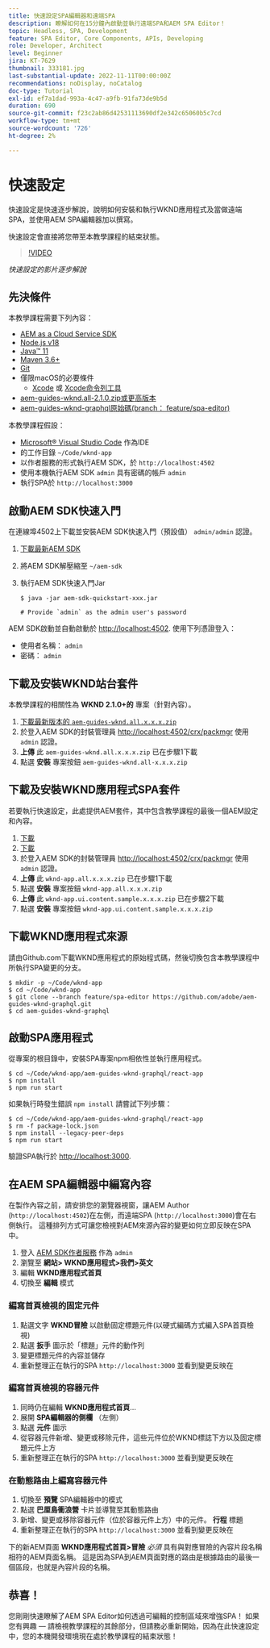 ```yaml
---
title: 快速設定SPA編輯器和遠端SPA
description: 瞭解如何在15分鐘內啟動並執行遠端SPA和AEM SPA Editor！
topic: Headless, SPA, Development
feature: SPA Editor, Core Components, APIs, Developing
role: Developer, Architect
level: Beginner
jira: KT-7629
thumbnail: 333181.jpg
last-substantial-update: 2022-11-11T00:00:00Z
recommendations: noDisplay, noCatalog
doc-type: Tutorial
exl-id: ef7a1dad-993a-4c47-a9fb-91fa73de9b5d
duration: 690
source-git-commit: f23c2ab86d42531113690df2e342c65060b5c7cd
workflow-type: tm+mt
source-wordcount: '726'
ht-degree: 2%

---
```


# 快速設定

快速設定是快速逐步解說，說明如何安裝和執行WKND應用程式及當做遠端SPA，並使用AEM SPA編輯器加以撰寫。

快速設定會直接將您帶至本教學課程的結束狀態。

>[!VIDEO](https://video.tv.adobe.com/v/333181?quality=12&learn=on)

_快速設定的影片逐步解說_

## 先決條件

本教學課程需要下列內容：

+ [AEM as a Cloud Service SDK](https://experienceleague.adobe.com/docs/experience-manager-learn/cloud-service/local-development-environment-set-up/aem-runtime.html?lang=en)
+ [Node.js v18](https://nodejs.org/en/)
+ [Java™ 11](https://downloads.experiencecloud.adobe.com/content/software-distribution/en/general.html)
+ [Maven 3.6+](https://maven.apache.org/)
+ [Git](https://git-scm.com/downloads)
+ 僅限macOS的必要條件
   + [Xcode](https://developer.apple.com/xcode/) 或 [Xcode命令列工具](https://developer.apple.com/xcode/resources/)
+ [aem-guides-wknd.all-2.1.0.zip或更高版本](https://github.com/adobe/aem-guides-wknd/releases)
+ [aem-guides-wknd-graphql原始碼(branch： feature/spa-editor)](https://github.com/adobe/aem-guides-wknd-graphql/tree/feature/spa-editor)


本教學課程假設：

+ [Microsoft® Visual Studio Code](https://visualstudio.microsoft.com/) 作為IDE
+ 的工作目錄 `~/Code/wknd-app`
+ 以作者服務的形式執行AEM SDK，於 `http://localhost:4502`
+ 使用本機執行AEM SDK `admin` 具有密碼的帳戶 `admin`
+ 執行SPA於 `http://localhost:3000`

## 啟動AEM SDK快速入門

在連線埠4502上下載並安裝AEM SDK快速入門（預設值） `admin/admin` 認證。

1. [下載最新AEM SDK](https://experience.adobe.com/#/downloads/content/software-distribution/en/aemcloud.html?fulltext=AEM*+SDK*&amp;orderby=%40jcr%3Acontent%2Fjcr%3AlastModified&amp;orderby.sort=desc&amp;layout=list&amp;p.offset=0&amp;p.limit=1)
1. 將AEM SDK解壓縮至 `~/aem-sdk`
1. 執行AEM SDK快速入門Jar

   ```
   $ java -jar aem-sdk-quickstart-xxx.jar
   
   # Provide `admin` as the admin user's password
   ```

AEM SDK啟動並自動啟動於 [http://localhost:4502](http://localhost:4502). 使用下列憑證登入：

+ 使用者名稱： `admin`
+ 密碼： `admin`

## 下載及安裝WKND站台套件

本教學課程的相關性為 __WKND 2.1.0+的__ 專案（針對內容）。

1. [下載最新版本的 `aem-guides-wknd.all.x.x.x.zip`](https://github.com/adobe/aem-guides-wknd/releases)
1. 於登入AEM SDK的封裝管理員 [http://localhost:4502/crx/packmgr](http://localhost:4502/crx/packmgr) 使用 `admin` 認證。
1. __上傳__ 此 `aem-guides-wknd.all.x.x.x.zip` 已在步驟1下載
1. 點選 __安裝__ 專案按鈕 `aem-guides-wknd.all-x.x.x.zip`

## 下載及安裝WKND應用程式SPA套件

若要執行快速設定，此處提供AEM套件，其中包含教學課程的最後一個AEM設定和內容。

1. [下載 ](./assets/quick-setup/wknd-app.all-1.0.0-SNAPSHOT.zip)
1. [下載 ](./assets/quick-setup/wknd-app.ui.content.sample-1.0.1.zip)
1. 於登入AEM SDK的封裝管理員 [http://localhost:4502/crx/packmgr](http://localhost:4502/crx/packmgr) 使用 `admin` 認證。
1. __上傳__ 此 `wknd-app.all.x.x.x.zip` 已在步驟1下載
1. 點選 __安裝__ 專案按鈕 `wknd-app.all.x.x.x.zip`
1. __上傳__ 此 `wknd-app.ui.content.sample.x.x.x.zip` 已在步驟2下載
1. 點選 __安裝__ 專案按鈕 `wknd-app.ui.content.sample.x.x.x.zip`

## 下載WKND應用程式來源

請由Github.com下載WKND應用程式的原始程式碼，然後切換包含本教學課程中所執行SPA變更的分支。

```
$ mkdir -p ~/Code/wknd-app
$ cd ~/Code/wknd-app
$ git clone --branch feature/spa-editor https://github.com/adobe/aem-guides-wknd-graphql.git
$ cd aem-guides-wknd-graphql
```

## 啟動SPA應用程式

從專案的根目錄中，安裝SPA專案npm相依性並執行應用程式。

```
$ cd ~/Code/wknd-app/aem-guides-wknd-graphql/react-app
$ npm install
$ npm run start
```

如果執行時發生錯誤 `npm install` 請嘗試下列步驟：

```
$ cd ~/Code/wknd-app/aem-guides-wknd-graphql/react-app
$ rm -f package-lock.json
$ npm install --legacy-peer-deps
$ npm run start
```

驗證SPA執行於 [http://localhost:3000](http://localhost:3000).

## 在AEM SPA編輯器中編寫內容

在製作內容之前，請安排您的瀏覽器視窗，讓AEM Author (`http://localhost:4502`)在左側，而遠端SPA (`http://localhost:3000`)會在右側執行。 這種排列方式可讓您檢視對AEM來源內容的變更如何立即反映在SPA中。

1. 登入 [AEM SDK作者服務](http://localhost:4502) 作為 `admin`
1. 瀏覽至 __網站> WKND應用程式>我們>英文__
1. 編輯 __WKND應用程式首頁__
1. 切換至 __編輯__ 模式

### 編寫首頁檢視的固定元件

1. 點選文字 __WKND冒險__ 以啟動固定標題元件(以硬式編碼方式編入SPA首頁檢視)
1. 點選 __扳手__ 圖示於「標題」元件的動作列
1. 變更標題元件的內容並儲存
1. 重新整理正在執行的SPA `http://localhost:3000` 並看到變更反映在

### 編寫首頁檢視的容器元件

1. 同時仍在編輯 __WKND應用程式首頁__...
1. 展開 __SPA編輯器的側欄__ （左側）
1. 點選 __元件__ 圖示
1. 從容器元件新增、變更或移除元件，這些元件位於WKND標誌下方以及固定標題元件上方
1. 重新整理正在執行的SPA `http://localhost:3000` 並看到變更反映在

### 在動態路由上編寫容器元件

1. 切換至 __預覽__ SPA編輯器中的模式
1. 點選 __巴厘島衝浪營__ 卡片並導覽至其動態路由
1. 新增、變更或移除容器元件（位於容器元件上方）中的元件。 __行程__ 標題
1. 重新整理正在執行的SPA `http://localhost:3000` 並看到變更反映在

下的新AEM頁面 __WKND應用程式首頁>冒險__ _必須_ 具有與對應冒險的內容片段名稱相符的AEM頁面名稱。 這是因為SPA到AEM頁面對應的路由是根據路由的最後一個區段，也就是內容片段的名稱。

## 恭喜！

您剛剛快速瞭解了AEM SPA Editor如何透過可編輯的控制區域來增強SPA！ 如果您有興趣 — 請檢視教學課程的其餘部分，但請務必重新開始，因為在此快速設定中，您的本機開發環境現在處於教學課程的結束狀態！
